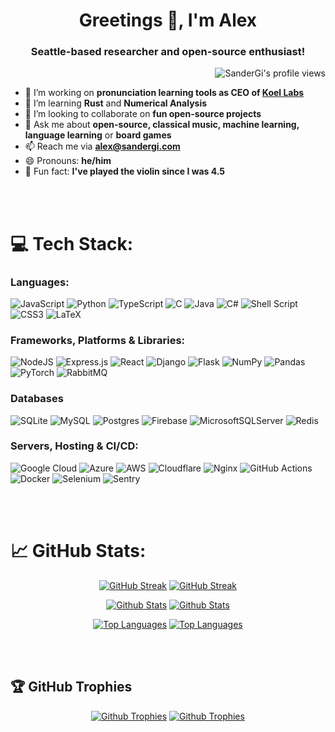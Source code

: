 <h1 align="center">Greetings 👋, I'm Alex</h1>
<h3 align="center">Seattle-based researcher and open-source enthusiast!</h3>

<p align="right"><img src="https://komarev.com/ghpvc/?username=SanderGi&label=Profile%20views&color=0e75b6&style=flat" alt="SanderGi's profile views" /></p>

- 🔭 I’m working on **pronunciation learning tools as CEO of [Koel Labs](https://github.com/KoelLabs)**
- 🌱 I’m learning **Rust** and **Numerical Analysis**
- 👯 I’m looking to collaborate on **fun open-source projects** <!-- - 👨‍💻 I'm open to part-time **research or software development roles** -->
- 💬 Ask me about **open-source, classical music, machine learning, language learning** or **board games**
- 📫 Reach me via **alex@sandergi.com**
- 😄 Pronouns: **he/him**
- 🎻 Fun fact: **I've played the violin since I was 4.5**
  
<br/>
<br/>

# 💻 Tech Stack:

### Languages:
![JavaScript](https://img.shields.io/badge/javascript-%23323330.svg?style=for-the-badge&logo=javascript&logoColor=%23F7DF1E)
![Python](https://img.shields.io/badge/python-3670A0?style=for-the-badge&logo=python&logoColor=ffdd54)
![TypeScript](https://img.shields.io/badge/typescript-%23007ACC.svg?style=for-the-badge&logo=typescript&logoColor=white)
![C](https://img.shields.io/badge/c-%2300599C.svg?style=for-the-badge&logo=c&logoColor=white)
![Java](https://img.shields.io/badge/java-%23ED8B00.svg?style=for-the-badge&logo=java&logoColor=white)
![C#](https://img.shields.io/badge/c%23-%23239120.svg?style=for-the-badge&logo=c-sharp&logoColor=white)
![Shell Script](https://img.shields.io/badge/shell_script-%23121011.svg?style=for-the-badge&logo=gnu-bash&logoColor=white)
![CSS3](https://img.shields.io/badge/css3-%231572B6.svg?style=for-the-badge&logo=css3&logoColor=white)
![LaTeX](https://img.shields.io/badge/latex-%23008080.svg?style=for-the-badge&logo=latex&logoColor=white)

### Frameworks, Platforms & Libraries:
![NodeJS](https://img.shields.io/badge/node.js-6DA55F?style=for-the-badge&logo=node.js&logoColor=white)
![Express.js](https://img.shields.io/badge/express.js-%23404d59.svg?style=for-the-badge&logo=express&logoColor=%2361DAFB)
![React](https://img.shields.io/badge/react-%2320232a.svg?style=for-the-badge&logo=react&logoColor=%2361DAFB)
![Django](https://img.shields.io/badge/django-%23092E20.svg?style=for-the-badge&logo=django&logoColor=white)
![Flask](https://img.shields.io/badge/flask-%23000.svg?style=for-the-badge&logo=flask&logoColor=white)
![NumPy](https://img.shields.io/badge/numpy-%23013243.svg?style=for-the-badge&logo=numpy&logoColor=white)
![Pandas](https://img.shields.io/badge/pandas-%23150458.svg?style=for-the-badge&logo=pandas&logoColor=white)
![PyTorch](https://img.shields.io/badge/PyTorch-%23EE4C2C.svg?style=for-the-badge&logo=PyTorch&logoColor=white)
![RabbitMQ](https://img.shields.io/badge/RabbitMQ-FF6600.svg?style=for-the-badge&logo=RabbitMQ&logoColor=white)

### Databases
![SQLite](https://img.shields.io/badge/sqlite-%2307405e.svg?style=for-the-badge&logo=sqlite&logoColor=white)
![MySQL](https://img.shields.io/badge/mysql-%2300f.svg?style=for-the-badge&logo=mysql&logoColor=white)
![Postgres](https://img.shields.io/badge/postgres-%23316192.svg?style=for-the-badge&logo=postgresql&logoColor=white)
![Firebase](https://img.shields.io/badge/firebase-a08021?style=for-the-badge&logo=firebase&logoColor=ffcd34)
![MicrosoftSQLServer](https://img.shields.io/badge/Microsoft%20SQL%20Server-CC2927?style=for-the-badge&logo=microsoft%20sql%20server&logoColor=white)
![Redis](https://img.shields.io/badge/redis-%23DD0031.svg?style=for-the-badge&logo=redis&logoColor=white)

### Servers, Hosting & CI/CD:
![Google Cloud](https://img.shields.io/badge/Google%20Cloud-%234285F4.svg?style=for-the-badge&logo=google-cloud&logoColor=white)
![Azure](https://img.shields.io/badge/azure-%230072C6.svg?style=for-the-badge&logo=microsoftazure&logoColor=white)
![AWS](https://img.shields.io/badge/AWS-%23FF9900.svg?style=for-the-badge&logo=amazon-aws&logoColor=white)
![Cloudflare](https://img.shields.io/badge/Cloudflare-F38020?style=for-the-badge&logo=Cloudflare&logoColor=white)
![Nginx](https://img.shields.io/badge/nginx-%23009639.svg?style=for-the-badge&logo=nginx&logoColor=white)
![GitHub Actions](https://img.shields.io/badge/github%20actions-%232671E5.svg?style=for-the-badge&logo=githubactions&logoColor=white)
![Docker](https://img.shields.io/badge/docker-%230db7ed.svg?style=for-the-badge&logo=docker&logoColor=white)
![Selenium](https://img.shields.io/badge/-selenium-%43B02A?style=for-the-badge&logo=selenium&logoColor=white)
![Sentry](https://img.shields.io/badge/sentry-%23362D59.svg?style=for-the-badge&logo=sentry&logoColor=white)

<br/>
<br/>

# 📈 GitHub Stats:
<div align="center">

[![GitHub Streak](https://github-readme-streak-stats-eight-psi.vercel.app/?user=SanderGi&theme=dark&hide_border=false#gh-dark-mode-only)](https://github.com/DenverCoder1/github-readme-streak-stats#gh-dark-mode-only)
[![GitHub Streak](https://github-readme-streak-stats-eight-psi.vercel.app/?user=SanderGi&theme=light&hide_border=false#gh-light-mode-only)](https://github.com/DenverCoder1/github-readme-streak-stats#gh-light-mode-only)<br/>

[![Github Stats](https://github-readme-stats-plum-gamma-36.vercel.app/api?username=SanderGi&theme=dark&hide_title=true&show_icons=true&include_all_commits=true&count_private=true&role=OWNER,COLLABORATOR#gh-dark-mode-only)](https://github.com/anuraghazra/github-readme-stats#gh-dark-mode-only)
[![Github Stats](https://github-readme-stats-plum-gamma-36.vercel.app/api?username=SanderGi&theme=light&hide_title=true&show_icons=true&include_all_commits=true&count_private=true&role=OWNER,COLLABORATOR#gh-light-mode-only)](https://github.com/anuraghazra/github-readme-stats#gh-light-mode-only)<br/>

[![Top Languages](https://github-readme-stats-plum-gamma-36.vercel.app/api/top-langs/?username=SanderGi&theme=dark&hide_border=false&layout=compact&hide=jupyter%20notebook,html,css&hide_title=true#gh-dark-mode-only)](https://github.com/anuraghazra/github-readme-stats#gh-dark-mode-only)
[![Top Languages](https://github-readme-stats-plum-gamma-36.vercel.app/api/top-langs/?username=SanderGi&theme=light&hide_border=false&layout=compact&hide=jupyter%20notebook,html,css&hide_title=true#gh-light-mode-only)](https://github.com/anuraghazra/github-readme-stats#gh-light-mode-only)
</div>

<br/>
<br/>


## 🏆 GitHub Trophies
<div align="center">

[![Github Trophies](https://github-profile-trophy-mu-rosy.vercel.app/?username=SanderGi&no-frame=false&margin-w=4&margin-h=4&theme=darkhub&column=7&include_all_commits=true&roles=OWNER,COLLABORATOR#gh-dark-mode-only)](https://github.com/ryo-ma/github-profile-trophy#gh-dark-mode-only)
[![Github Trophies](https://github-profile-trophy-mu-rosy.vercel.app/?username=SanderGi&no-frame=false&margin-w=4&margin-h=4&theme=light&column=7&include_all_commits=true&roles=OWNER,COLLABORATOR#gh-light-mode-only)](https://github.com/ryo-ma/github-profile-trophy#gh-light-mode-only)

</div>
